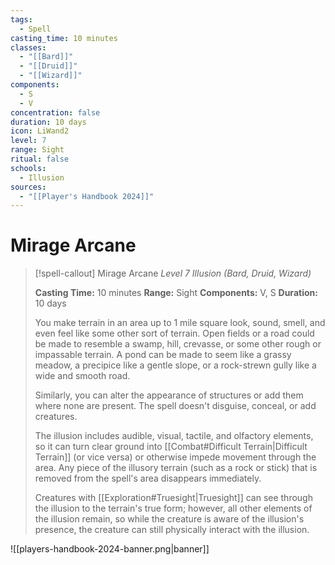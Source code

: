 ```yaml
---
tags:
  - Spell
casting_time: 10 minutes
classes:
  - "[[Bard]]"
  - "[[Druid]]"
  - "[[Wizard]]"
components:
  - S
  - V
concentration: false
duration: 10 days
icon: LiWand2
level: 7
range: Sight
ritual: false
schools:
  - Illusion
sources:
  - "[[Player's Handbook 2024]]"
---
```


# Mirage Arcane

>[!spell-callout] Mirage Arcane
>_Level 7 Illusion (Bard, Druid, Wizard)_
>
>**Casting Time:** 10 minutes
>**Range:** Sight
>**Components:** V, S
>**Duration:** 10 days
>
>You make terrain in an area up to 1 mile square look, sound, smell, and even feel like some other sort of terrain. Open fields or a road could be made to resemble a swamp, hill, crevasse, or some other rough or impassable terrain. A pond can be made to seem like a grassy meadow, a precipice like a gentle slope, or a rock-strewn gully like a wide and smooth road.
>
>Similarly, you can alter the appearance of structures or add them where none are present. The spell doesn't disguise, conceal, or add creatures.
>
>The illusion includes audible, visual, tactile, and olfactory elements, so it can turn clear ground into [[Combat#Difficult Terrain\|Difficult Terrain]] (or vice versa) or otherwise impede movement through the area. Any piece of the illusory terrain (such as a rock or stick) that is removed from the spell's area disappears immediately.
>
>Creatures with [[Exploration#Truesight\|Truesight]] can see through the illusion to the terrain's true form; however, all other elements of the illusion remain, so while the creature is aware of the illusion's presence, the creature can still physically interact with the illusion.


![[players-handbook-2024-banner.png|banner]]
